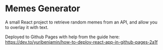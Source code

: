 # Memes Generator

A small React project to retrieve random memes from an API, and allow you to overlay it with text.

Deployed to Github Pages with help from the guide here: https://dev.to/yuribenjamin/how-to-deploy-react-app-in-github-pages-2a1f
